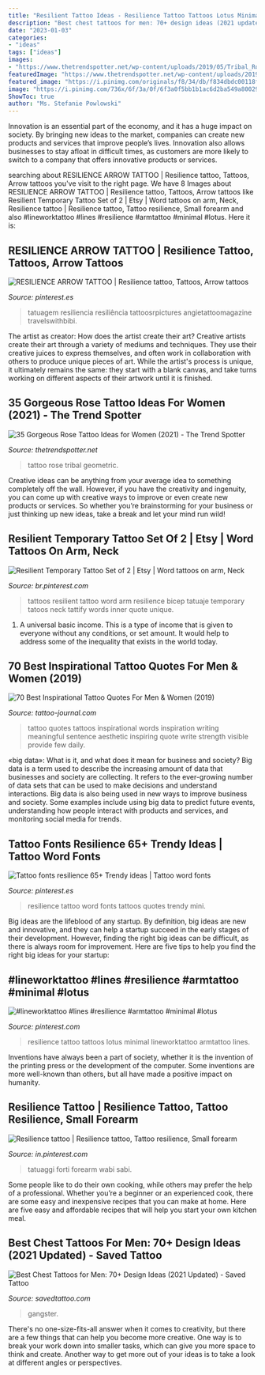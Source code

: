 ```yaml
---
title: "Resilient Tattoo Ideas - Resilience Tattoo Tattoos Lotus Minimal Lineworktattoo Armtattoo Lines"
description: "Best chest tattoos for men: 70+ design ideas (2021 updated)"
date: "2023-01-03"
categories:
- "ideas"
tags: ["ideas"]
images:
- "https://www.thetrendspotter.net/wp-content/uploads/2019/05/Tribal_Rose_Tattoo.jpg"
featuredImage: "https://www.thetrendspotter.net/wp-content/uploads/2019/05/Tribal_Rose_Tattoo.jpg"
featured_image: "https://i.pinimg.com/originals/f8/34/db/f834dbdc00118fa185454c3f6f1a2ef0.jpg"
image: "https://i.pinimg.com/736x/6f/3a/0f/6f3a0f5bb1b1ac6d2ba549a800295ace.jpg"
ShowToc: true
author: "Ms. Stefanie Powlowski"
---
```



Innovation is an essential part of the economy, and it has a huge impact on society. By bringing new ideas to the market, companies can create new products and services that improve people’s lives. Innovation also allows businesses to stay afloat in difficult times, as customers are more likely to switch to a company that offers innovative products or services.

	

		
searching about RESILIENCE ARROW TATTOO | Resilience tattoo, Tattoos, Arrow tattoos you've visit to the right page. We have 8 Images about RESILIENCE ARROW TATTOO | Resilience tattoo, Tattoos, Arrow tattoos like Resilient Temporary Tattoo Set of 2 | Etsy | Word tattoos on arm, Neck, Resilience tattoo | Resilience tattoo, Tattoo resilience, Small forearm and also #lineworktattoo #lines #resilience #armtattoo #minimal #lotus. Here it is:
		
    
## RESILIENCE ARROW TATTOO | Resilience Tattoo, Tattoos, Arrow Tattoos

<img loading=lazy src="https://i.pinimg.com/originals/35/01/17/3501176bf44565fe99e53667e0f45b96.jpg" onerror="this.onerror=null;this.src='https://tse2.mm.bing.net/th?id=OIP.FzK5aadbUesdTxjRXUzX7gHaHa&amp;pid=15.1';" alt="RESILIENCE ARROW TATTOO | Resilience tattoo, Tattoos, Arrow tattoos">

_Source: pinterest.es_

>tatuagem resiliencia resiliência tattoosrpictures angietattoomagazine travelswithbibi. 

	

The artist as creator: How does the artist create their art?
Creative artists create their art through a variety of mediums and techniques. They use their creative juices to express themselves, and often work in collaboration with others to produce unique pieces of art. While the artist's process is unique, it ultimately remains the same: they start with a blank canvas, and take turns working on different aspects of their artwork until it is finished.

    
## 35 Gorgeous Rose Tattoo Ideas For Women (2021) - The Trend Spotter

<img loading=lazy src="https://www.thetrendspotter.net/wp-content/uploads/2019/05/Tribal_Rose_Tattoo.jpg" onerror="this.onerror=null;this.src='https://tse2.mm.bing.net/th?id=OIP.VstooB0GxlDkHG8-EyfH3AAAAA&amp;pid=15.1';" alt="35 Gorgeous Rose Tattoo Ideas for Women (2021) - The Trend Spotter">

_Source: thetrendspotter.net_

>tattoo rose tribal geometric. 

	

Creative ideas can be anything from your average idea to something completely off the wall. However, if you have the creativity and ingenuity, you can come up with creative ways to improve or even create new products or services. So whether you’re brainstorming for your business or just thinking up new ideas, take a break and let your mind run wild!

    
## Resilient Temporary Tattoo Set Of 2 | Etsy | Word Tattoos On Arm, Neck

<img loading=lazy src="https://i.pinimg.com/736x/6f/3a/0f/6f3a0f5bb1b1ac6d2ba549a800295ace.jpg" onerror="this.onerror=null;this.src='https://tse2.mm.bing.net/th?id=OIP.E6BSFRW7RZxNLRS_uyXAsAHaHa&amp;pid=15.1';" alt="Resilient Temporary Tattoo Set of 2 | Etsy | Word tattoos on arm, Neck">

_Source: br.pinterest.com_

>tattoos resilient tattoo word arm resilience bicep tatuaje temporary tatoos neck tattify words inner quote unique. 

	

1. A universal basic income. This is a type of income that is given to everyone without any conditions, or set amount. It would help to address some of the inequality that exists in the world today.

    
## 70 Best Inspirational Tattoo Quotes For Men &amp; Women (2019)

<img loading=lazy src="http://tattoo-journal.com/wp-content/uploads/2016/12/Tattoo-Quotes_-6.jpg" onerror="this.onerror=null;this.src='https://tse3.mm.bing.net/th?id=OIP.AQC5P5ZmPP_0enjkNW3LlwHaJQ&amp;pid=15.1';" alt="70 Best Inspirational Tattoo Quotes For Men &amp; Women (2019)">

_Source: tattoo-journal.com_

>tattoo quotes tattoos inspirational words inspiration writing meaningful sentence aesthetic inspiring quote write strength visible provide few daily. 

	

«big data»: What is it, and what does it mean for business and society?
Big data is a term used to describe the increasing amount of data that businesses and society are collecting. It refers to the ever-growing number of data sets that can be used to make decisions and understand interactions. Big data is also being used in new ways to improve business and society. Some examples include using big data to predict future events, understanding how people interact with products and services, and monitoring social media for trends.

    
## Tattoo Fonts Resilience 65+ Trendy Ideas | Tattoo Word Fonts

<img loading=lazy src="https://i.pinimg.com/originals/f8/34/db/f834dbdc00118fa185454c3f6f1a2ef0.jpg" onerror="this.onerror=null;this.src='https://tse3.mm.bing.net/th?id=OIP.CxTRMrgKTyZuVxU06lQbuAAAAA&amp;pid=15.1';" alt="Tattoo fonts resilience 65+ Trendy ideas | Tattoo word fonts">

_Source: pinterest.es_

>resilience tattoo word fonts tattoos quotes trendy mini. 

	

Big ideas are the lifeblood of any startup. By definition, big ideas are new and innovative, and they can help a startup succeed in the early stages of their development. However, finding the right big ideas can be difficult, as there is always room for improvement. Here are five tips to help you find the right big ideas for your startup: 

    
## #lineworktattoo #lines #resilience #armtattoo #minimal #lotus

<img loading=lazy src="https://i.pinimg.com/originals/db/84/7d/db847dbc472389c9b7e8eae364c7b545.jpg" onerror="this.onerror=null;this.src='https://tse1.mm.bing.net/th?id=OIP.iFsKuTZvR9365utXGuKWHwHaHa&amp;pid=15.1';" alt="#lineworktattoo #lines #resilience #armtattoo #minimal #lotus">

_Source: pinterest.com_

>resilience tattoo tattoos lotus minimal lineworktattoo armtattoo lines. 

	

Inventions have always been a part of society, whether it is the invention of the printing press or the development of the computer. Some inventions are more well-known than others, but all have made a positive impact on humanity.

    
## Resilience Tattoo | Resilience Tattoo, Tattoo Resilience, Small Forearm

<img loading=lazy src="https://i.pinimg.com/originals/de/e9/76/dee976a6e26f1368ad465423ed8f4155.jpg" onerror="this.onerror=null;this.src='https://tse1.mm.bing.net/th?id=OIP.qOblsSgDfHQhGoxDSLQDyQHaNK&amp;pid=15.1';" alt="Resilience tattoo | Resilience tattoo, Tattoo resilience, Small forearm">

_Source: in.pinterest.com_

>tatuaggi forti forearm wabi sabi. 

	

Some people like to do their own cooking, while others may prefer the help of a professional. Whether you’re a beginner or an experienced cook, there are some easy and inexpensive recipes that you can make at home. Here are five easy and affordable recipes that will help you start your own kitchen meal.

    
## Best Chest Tattoos For Men: 70+ Design Ideas (2021 Updated) - Saved Tattoo

<img loading=lazy src="https://www.savedtattoo.com/wp-content/uploads/2021/07/Gangster-chest-tattoo-5-768x661.jpg" onerror="this.onerror=null;this.src='https://tse3.mm.bing.net/th?id=OIP.G3avbF4uZKq3w4S8MtnonwHaGX&amp;pid=15.1';" alt="Best Chest Tattoos for Men: 70+ Design Ideas (2021 Updated) - Saved Tattoo">

_Source: savedtattoo.com_

>gangster. 

	

There's no one-size-fits-all answer when it comes to creativity, but there are a few things that can help you become more creative. One way is to break your work down into smaller tasks, which can give you more space to think and create. Another way to get more out of your ideas is to take a look at different angles or perspectives.

